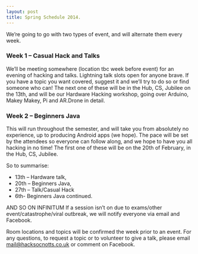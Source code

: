 ```yaml
---
layout: post
title: Spring Schedule 2014.
---
```


We’re going to go with two types of event, and will alternate them every week.

### Week 1 – Casual Hack and Talks
We’ll be meeting somewhere (location tbc week before event) for an evening of hacking and talks. Lightning talk slots open for anyone brave. If you have a topic you want covered, suggest it and we’ll try to do so or find someone who can! The next one of these will be in the Hub, CS, Jubilee on the 13th, and will be our Hardware Hacking workshop, going over Arduino, Makey Makey, Pi and AR.Drone in detail.

### Week 2 – Beginners Java
This will run throughout the semester, and will take you from absolutely no experience, up to producing Android apps (we hope). The pace will be set by the attendees so everyone can follow along, and we hope to have you all hacking in no time! The first one of these will be on the 20th of February, in the Hub, CS, Jubilee.

So to summarise:

* 13th – Hardware talk,
* 20th – Beginners Java,
* 27th – Talk/Casual Hack
* 6th- Beginners Java continued.


AND SO ON INFINITUM
If a session isn’t on due to exams/other event/catastrophe/viral outbreak, we will notify everyone via email and Facebook.

Room locations and topics will be confirmed the week prior to an event.
For any questions, to request a topic or to volunteer to give a talk, please email mail@hacksocnotts.co.uk or comment on Facebook.
